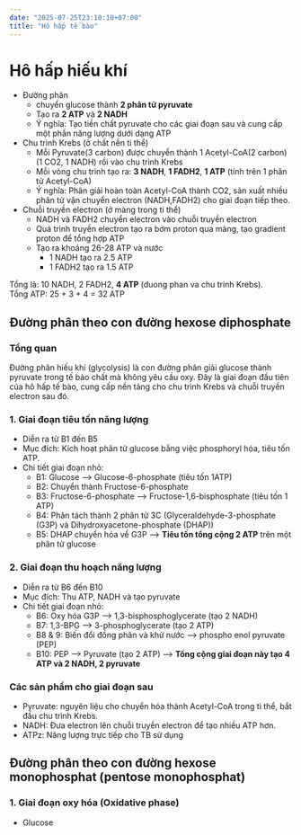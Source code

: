```yaml
---
date: "2025-07-25T23:10:10+07:00"
title: "Hô hấp tế bào"
---
```

# Hô hấp hiếu khí
+ Đường phân
  + chuyển glucose thành **2 phân tử pyruvate**
  + Tạo ra **2 ATP** và **2 NADH**
  + Ý nghĩa: Tạo tiền chất pyruvate cho các giai đoạn sau và cung cấp một phần năng lượng dưới dạng ATP
+ Chu trình Krebs (ở chất nền ti thể)
  + Mỗi Pyruvate(3 carbon) được chuyển thành 1 Acetyl-CoA(2 carbon) (1 CO2, 1 NADH) rồi vào chu trình Krebs
  + Mỗi vòng chu trình tạo ra: **3 NADH**, **1 FADH2**, **1 ATP** (tính trên 1 phân tử Acetyl-CoA)
  + Ý nghĩa: Phân giải hoàn toàn Acetyl-CoA thành CO2, sản xuất nhiều phân tử vận chuyển electron (NADH,FADH2) cho giai đoạn
tiếp theo.
+ Chuỗi truyền electron (ở màng trong ti thể)
  + NADH và FADH2 chuyển electron vào chuỗi truyền electron
  + Quá trình truyền electron tạo ra bơm proton qua màng, tạo gradient proton để tổng hợp ATP
  + Tạo ra khoảng 26-28 ATP và nước
    + 1 NADH tạo ra 2.5 ATP
    + 1 FADH2 tạo ra 1.5 ATP

Tổng là: 10 NADH, 2 FADH2, **4 ATP** (duong phan va chu trinh Krebs).  
Tổng ATP: 25 + 3 + 4 = 32 ATP

## Đường phân theo con đường hexose diphosphate
### Tổng quan
Đường phân hiếu khí (glycolysis) là con đường phân giải glucose thành pyruvate trong tế bào chất mà không yêu cầu oxy.
Đây là giai đoạn đầu tiên của hô hấp tế bào, cung cấp nền tảng cho chu trình Krebs và chuỗi truyền electron sau đó.

### 1. Giai đoạn tiêu tốn năng lượng
+ Diễn ra từ B1 đến B5
+ Mục đích: Kích hoạt phân tử glucose bằng việc phosphoryl hóa, tiêu tốn ATP.
+ Chi tiết giai đoạn nhỏ:
  + B1: Glucose --> Glucose-6-phosphate (tiêu tốn 1ATP)
  + B2: Chuyển thành Fructose-6-phosphate
  + B3: Fructose-6-phosphate --> Fructose-1,6-bisphosphate (tiêu tốn 1 ATP)
  + B4: Phân tách thành 2 phân tử 3C (Glyceraldehyde-3-phosphate (G3P) và Dihydroxyacetone-phosphate (DHAP))
  + B5: DHAP chuyển hóa về G3P
--> **Tiêu tốn tổng cộng 2 ATP** trên một phân tử glucose

### 2. Giai đoạn thu hoạch năng lượng
+ Diễn ra từ B6 đến B10
+ Mục đích: Thu ATP, NADH và tạo pyruvate
+ Chi tiết giai đoạn nhỏ:
  + B6: Oxy hóa G3P --> 1,3-bisphosphoglycerate (tạo 2 NADH)
  + B7: 1,3-BPG --> 3-phosphoglycerate (tạo 2 ATP)
  + B8 & 9: Biến đổi đồng phân và khử nước --> phospho enol pyruvate (PEP)
  + B10: PEP --> Pyruvate (tạo 2 ATP)
--> **Tổng cộng giai đoạn này tạo 4 ATP và 2 NADH, 2 pyruvate**

### Các sản phẩm cho giai đoạn sau
+ Pyruvate: nguyên liệu cho chuyển hóa thành Acetyl-CoA trong ti thể, bắt đầu chu trình Krebs.
+ NADH: Đưa electron lên chuỗi truyền electron để tạo nhiều ATP hơn.
+ ATPz: Năng lượng trực tiếp cho TB sử dụng

## Đường phân theo con đường hexose monophosphat (pentose monophosphat)
### 1. Giai đoạn oxy hóa (Oxidative phase)
+ Glucose

